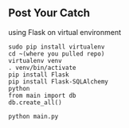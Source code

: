 ## Post Your Catch

using Flask on virtual environment

    sudo pip install virtualenv
    cd ~(where you pulled repo)
    virtualenv venv
    . venv/bin/activate
    pip install Flask
    pip install Flask-SQLAlchemy
    python
    from main import db
    db.create_all()

    python main.py
